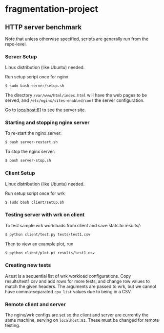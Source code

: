 # fragmentation-project

## HTTP server benchmark
Note that unless otherwise specified, scripts are generally run from the repo-level.

### Server Setup
Linux distribution (like Ubuntu) needed.

Run setup script once for nginx

```bash
$ sudo bash server/setup.sh
```

The directory `/var/www/html/index.html` will have the web pages to be served, and `/etc/nginx/sites-enabled/conf` the server configuration.

Go to [localhost:81](localhost:81) to see the server site.

### Starting and stopping nginx server
To re-start the nginx server:
```bash
$ bash server-restart.sh
```

To stop the nginx server:
```bash
$ bash server-stop.sh
```


### Client Setup
Linux distribution (like Ubuntu) needed.

Run setup script once for wrk

```bash
$ sudo bash client/setup.sh
```

### Testing server with wrk on client
To test sample wrk workloads from client and save stats to results/:
```bash
$ python client/test.py tests/test1.csv
```

Then to view an example plot, run
```bash
$ python client/plot.pt results/test1.csv
```

### Creating new tests
A test is a sequential list of wrk workload configurations.
Copy results/test1.csv and add rows for more tests, and change
row values to match the given headers. The arguments are passed to
wrk, but we cannot have comma-separated `cpu_list` values due to being in a CSV.

### Remote client and server
The nginx/wrk configs are set so the client and server are currently the same machine,
serving on `localhost:81`. These must be changed for remote testing.


